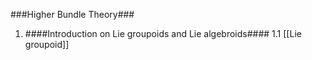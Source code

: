 ###Higher Bundle Theory###

1. ####Introduction on Lie groupoids and Lie algebroids####
1.1 [[Lie groupoid]]
